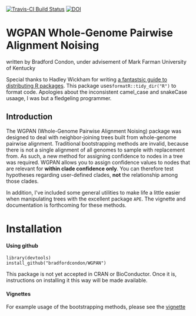 
[![Travis-CI Build Status](https://travis-ci.org/bradfordcondon/WGPAN.svg?branch=master)](https://travis-ci.org/bradfordcondon/WGPAN)
[![DOI](https://zenodo.org/badge/64423500.svg)](https://zenodo.org/badge/latestdoi/64423500)

# WGPAN Whole-Genome Pairwise Alignment Noising
written by Bradford Condon, under advisement of Mark Farman
University of Kentucky


Special thanks to Hadley Wickham for writing [a fantastsic guide to distributing R packages](http://r-pkgs.had.co.nz/intro.html).
This package uses`formatR::tidy_dir("R")` to format code. Apologies about the inconsistent camel_case and snakeCase usaage, I was but a fledgeling programmer.


## Introduction

The WGPAN (Whole-Genome Pairwise Alignment Noising) package was designed to deal with neighbor-joining trees built from whole-genome pairwise alignment.  Traditional bootstrapping methods are invalid, because there is not a single alignment of all genomes to sample with replacement from.  As such, a new method for assigning confidence to nodes in a tree was required.  WGPAN allows you to assign confidence values to nodes that are relevant for **within clade confidence only**.  You can therefore test hypotheses regarding user-defined clades, **not** the relationship among those clades.

In addition, I've included some general utilities to make life a little easier when manipulating trees with the excellent package `APE`.  The vignette and documentation is forthcoming for these methods. 

# Installation

#### Using github
```
library(devtools)
install_github("bradfordcondon/WGPAN")
```
This package is not yet accepted in CRAN or BioConductor.  Once it is, instructions on installing it this way will be made available.

#### Vignettes

For example usage of the bootstrapping methods, please see the [vignette](https://github.com/bradfordcondon/WGPAN/blob/master/vignettes/WGPAN-vignette.Rmd)
